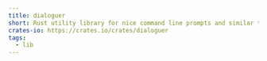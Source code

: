 ```yaml
---
title: dialoguer
short: Rust utility library for nice command line prompts and similar things.
crates-io: https://crates.io/crates/dialoguer
tags:
  - lib
---
```

